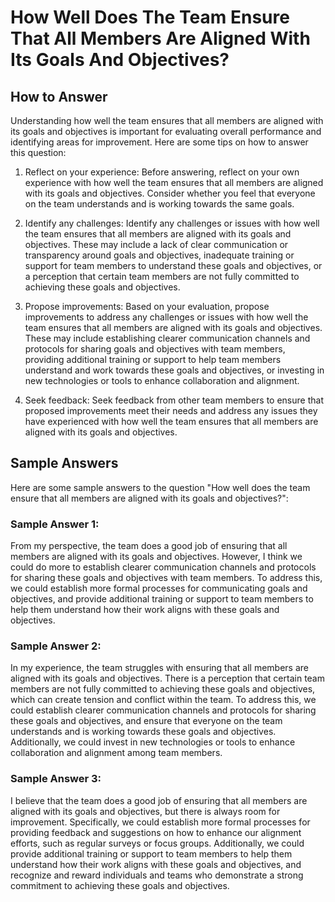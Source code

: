 How Well Does The Team Ensure That All Members Are Aligned With Its Goals And Objectives?
================================================================================================================

How to Answer
-------------

Understanding how well the team ensures that all members are aligned with its goals and objectives is important for evaluating overall performance and identifying areas for improvement. Here are some tips on how to answer this question:

1. Reflect on your experience: Before answering, reflect on your own experience with how well the team ensures that all members are aligned with its goals and objectives. Consider whether you feel that everyone on the team understands and is working towards the same goals.

2. Identify any challenges: Identify any challenges or issues with how well the team ensures that all members are aligned with its goals and objectives. These may include a lack of clear communication or transparency around goals and objectives, inadequate training or support for team members to understand these goals and objectives, or a perception that certain team members are not fully committed to achieving these goals and objectives.

3. Propose improvements: Based on your evaluation, propose improvements to address any challenges or issues with how well the team ensures that all members are aligned with its goals and objectives. These may include establishing clearer communication channels and protocols for sharing goals and objectives with team members, providing additional training or support to help team members understand and work towards these goals and objectives, or investing in new technologies or tools to enhance collaboration and alignment.

4. Seek feedback: Seek feedback from other team members to ensure that proposed improvements meet their needs and address any issues they have experienced with how well the team ensures that all members are aligned with its goals and objectives.

Sample Answers
--------------

Here are some sample answers to the question "How well does the team ensure that all members are aligned with its goals and objectives?":

### Sample Answer 1:

From my perspective, the team does a good job of ensuring that all members are aligned with its goals and objectives. However, I think we could do more to establish clearer communication channels and protocols for sharing these goals and objectives with team members. To address this, we could establish more formal processes for communicating goals and objectives, and provide additional training or support to team members to help them understand how their work aligns with these goals and objectives.

### Sample Answer 2:

In my experience, the team struggles with ensuring that all members are aligned with its goals and objectives. There is a perception that certain team members are not fully committed to achieving these goals and objectives, which can create tension and conflict within the team. To address this, we could establish clearer communication channels and protocols for sharing these goals and objectives, and ensure that everyone on the team understands and is working towards these goals and objectives. Additionally, we could invest in new technologies or tools to enhance collaboration and alignment among team members.

### Sample Answer 3:

I believe that the team does a good job of ensuring that all members are aligned with its goals and objectives, but there is always room for improvement. Specifically, we could establish more formal processes for providing feedback and suggestions on how to enhance our alignment efforts, such as regular surveys or focus groups. Additionally, we could provide additional training or support to team members to help them understand how their work aligns with these goals and objectives, and recognize and reward individuals and teams who demonstrate a strong commitment to achieving these goals and objectives.
